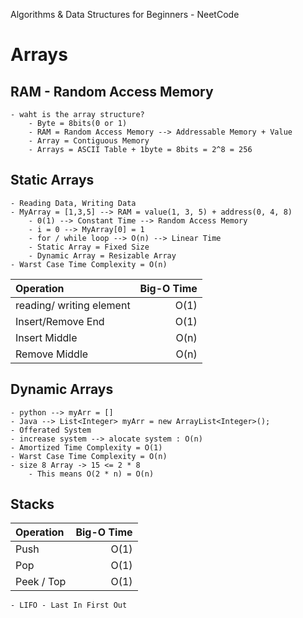 Algorithms & Data Structures for Beginners - NeetCode
# Arrays
## RAM - Random Access Memory
    - waht is the array structure?
        - Byte = 8bits(0 or 1)
        - RAM = Random Access Memory --> Addressable Memory + Value
        - Array = Contiguous Memory
        - Arrays = ASCII Table + 1byte = 8bits = 2^8 = 256

## Static Arrays
    - Reading Data, Writing Data
    - MyArray = [1,3,5] --> RAM = value(1, 3, 5) + address(0, 4, 8) 
        - 0(1) --> Constant Time --> Random Access Memory
        - i = 0 --> MyArray[0] = 1
        - for / while loop --> O(n) --> Linear Time
        - Static Array = Fixed Size
        - Dynamic Array = Resizable Array 
    - Warst Case Time Complexity = O(n)

| Operation                | Big-O Time |
|:-------------------------|-----------:|
| reading/ writing element |       O(1) |
| Insert/Remove End        |       O(1) |
| Insert Middle            |       O(n) | 
| Remove Middle            |       O(n) | 

## Dynamic Arrays
    - python --> myArr = []
    - Java --> List<Integer> myArr = new ArrayList<Integer>();
    - Offerated System
    - increase system --> alocate system : O(n)
    - Amortized Time Complexity = O(1)
    - Warst Case Time Complexity = O(n)
    - size 8 Array -> 15 <= 2 * 8 
        - This means O(2 * n) = O(n)

## Stacks
| Operation     | Big-O Time |
|:--------------|-----------:|
| Push          |       O(1) |
| Pop           |       O(1) |
| Peek / Top    |       O(1) | 

    - LIFO - Last In First Out
